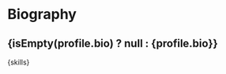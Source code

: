 <div className="card-image">
  <figure className="image is-128x128">
    <img className="is-rounded" src={profile.user.avatar} alt="" />
  </figure>
</div>

  <h1 class="title has-text-centered">Biography</h1>
  <h2 class="subtitle is-5 has-text-weight-light has-text-grey-lighter">
    {isEmpty(profile.bio) ? null : <span>{profile.bio}</span>}
  </h2>

<nav class="level is-mobile">
  <div class="level-item has-text-centered">
    <div className="tags">{skills}</div>
  </div>
</nav>
</div>
